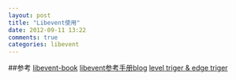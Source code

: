 ```yaml
---
layout: post
title: "Libevent使用"
date: 2012-09-11 13:22
comments: true
categories: libevent
---
```


##参考
[libevent-book](http://www.wangafu.net/~nickm/libevent-book/)
[libevent参考手册blog](http://blog.csdn.net/laoyi19861011/article/details/6534273)
[level triger & edge triger](http://blog.csdn.net/wei801004/article/details/4246635)
